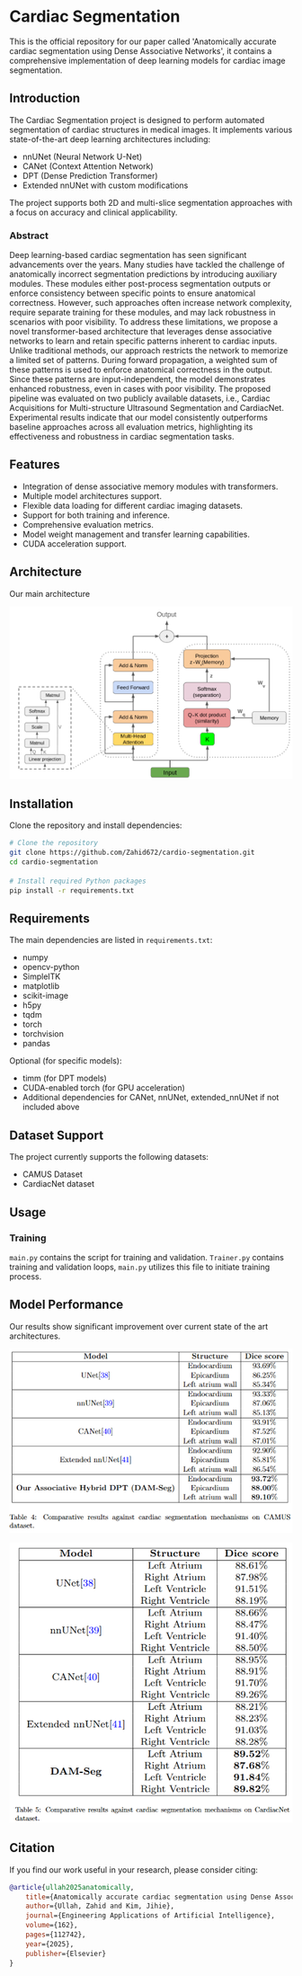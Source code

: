 # Cardiac Segmentation

This is the official repository for our paper called 'Anatomically accurate cardiac segmentation using Dense Associative Networks', it contains a comprehensive implementation of deep learning models for cardiac image segmentation.

## Introduction

The Cardiac Segmentation project is designed to perform automated segmentation of cardiac structures in medical images. It implements various state-of-the-art deep learning architectures including:

- nnUNet (Neural Network U-Net)
- CANet (Context Attention Network)
- DPT (Dense Prediction Transformer)
- Extended nnUNet with custom modifications

The project supports both 2D and multi-slice segmentation approaches with a focus on accuracy and clinical applicability.

### Abstract
Deep learning-based cardiac segmentation has seen significant advancements over the years. Many studies have tackled the challenge of anatomically incorrect segmentation predictions by introducing auxiliary modules. These modules either post-process segmentation outputs or enforce consistency between specific points to ensure anatomical correctness. However, such approaches often increase network complexity, require separate training for these modules, and may lack robustness in scenarios with poor visibility. To address these limitations, we propose a novel transformer-based architecture that leverages dense associative networks to learn and retain specific patterns inherent to cardiac inputs. Unlike traditional methods, our approach restricts the network to memorize a limited set of patterns. During forward propagation, a weighted sum of these patterns is used to enforce anatomical correctness in the output. Since these patterns are input-independent, the model demonstrates enhanced robustness, even in cases with poor visibility. The proposed pipeline was evaluated on two publicly available datasets, i.e., Cardiac Acquisitions for Multi-structure Ultrasound Segmentation and CardiacNet. Experimental results indicate that our model consistently outperforms baseline approaches across all evaluation metrics, highlighting its effectiveness and robustness in cardiac segmentation tasks.


## Features

- Integration of dense associative memory modules with transformers.
- Multiple model architectures support.
- Flexible data loading for different cardiac imaging datasets.
- Support for both training and inference.
- Comprehensive evaluation metrics.
- Model weight management and transfer learning capabilities.
- CUDA acceleration support.

## Architecture
Our main architecture 

![Cardio-Seg](Figures/Figure_2_updated.png)



## Installation

Clone the repository and install dependencies:

```bash
# Clone the repository
git clone https://github.com/Zahid672/cardio-segmentation.git
cd cardio-segmentation

# Install required Python packages
pip install -r requirements.txt
```

## Requirements

The main dependencies are listed in `requirements.txt`:
- numpy
- opencv-python
- SimpleITK
- matplotlib
- scikit-image
- h5py
- tqdm
- torch
- torchvision
- pandas

Optional (for specific models):
- timm (for DPT models)
- CUDA-enabled torch (for GPU acceleration)
- Additional dependencies for CANet, nnUNet, extended_nnUNet if not included above

## Dataset Support

The project currently supports the following datasets:

- CAMUS Dataset
- CardiacNet dataset




## Usage

### Training

`main.py` contains the script for training and validation. `Trainer.py` contains training and validation loops, `main.py` utilizes this file to initiate training process.



## Model Performance
Our results show significant improvement over current state of the art architectures.

![CAMUS-Results](Figures/comparison_table_CAMUS.png)



![CardiacNet-Results](Figures/comparison_table_cardiac.png)


## Citation
If you find our work useful in your research, please consider citing:

```bibtex
@article{ullah2025anatomically,
    title={Anatomically accurate cardiac segmentation using Dense Associative Networks},
    author={Ullah, Zahid and Kim, Jihie},
    journal={Engineering Applications of Artificial Intelligence},
    volume={162},
    pages={112742},
    year={2025},
    publisher={Elsevier}
}
